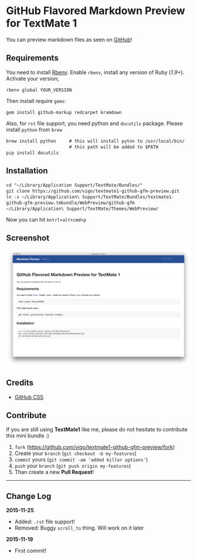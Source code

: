# GitHub Flavored Markdown Preview for TextMate 1

You can preview markdown files as seen on [GitHub](http://github.com)!

## Requirements

You need to install [Rbenv](https://github.com/sstephenson/rbenv). Enable
`rbenv`, install any version of Ruby (*1.9+*). Activate your version;

    rbenv global YOUR_VERSION

Then install require `gems`:

    gem install github-markup redcarpet kramdown

Also, for `rst` file support, you need python and `docutils` package. Please
install `python` from `brew`

    brew install python     # this will install pyton to /usr/local/bin/
                            # this path will be added to $PATH
    pip install docutils

## Installation

    cd "~/Library/Application Support/TextMate/Bundles/"
    git clone https://github.com/vigo/textmate1-github-gfm-preview.git
    ln -s ~/Library/Application\ Support/TextMate/Bundles/textmate1-github-gfm-preview.tmbundle/WebPreview/github-gfm ~/Library/Application\ Support/TextMate/Themes/WebPreview/

Now you can hit `kntrl+alt+cmd+p`

## Screenshot

![GFM Preview](https://github.com/vigo/textmate1-github-gfm-preview/raw/master/screenshot.png)

## Credits

* [GitHub CSS](https://github.com/sindresorhus/github-markdown-css)

## Contribute

If you are still using **TextMate1** like me, please do not hesitate to contribute
this mini bundle :)

1. `fork` (https://github.com/vigo/textmate1-github-gfm-preview/fork)
2. Create your `branch` (`git checkout -b my-features`)
3. `commit` yours (`git commit -am 'added killer options'`)
4. `push` your `branch` (`git push origin my-features`)
5. Than create a new **Pull Request**!

---

## Change Log

**2015-11-25**

* Added: `.rst` file support!
* Removed: Buggy `scroll_to` thing. Will work on it later

**2015-11-19**

* First commit!

